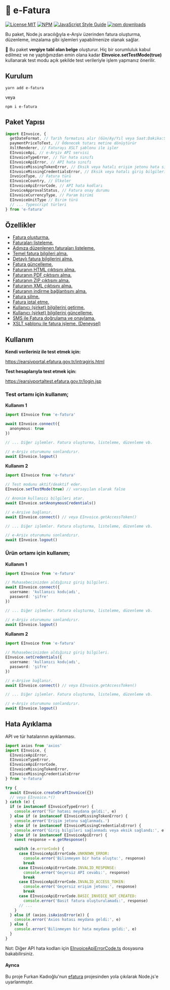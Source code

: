 # 🧾 e-Fatura

[![License MIT](https://img.shields.io/badge/licence-MIT-blue.svg)](https://github.com/bilaleren/e-fatura/blob/master/LICENCE)
[![NPM](https://img.shields.io/npm/v/e-fatura.svg)](https://www.npmjs.com/package/e-fatura)
[![JavaScript Style Guide](https://img.shields.io/badge/code_style-standard-brightgreen.svg)](https://standardjs.com)
[![npm downloads](https://img.shields.io/npm/dt/e-fatura.svg)](#kurulum)

Bu paket, Node.js aracılığıyla e-Arşiv üzerinden fatura oluşturma, düzenleme, imzalama gibi işlemleri yapabilmenize olanak sağlar.

🚨 Bu paket **vergiye tabî olan belge** oluşturur. Hiç bir sorumluluk kabul edilmez ve ne yaptığınızdan emin olana kadar **EInvoice.setTestMode(true)** kullanarak test modu açık şekilde test verileriyle işlem yapmanız önerilir.

## Kurulum

```shell
yarn add e-fatura
```

veya

```shell
npm i e-fatura
```

## Paket Yapısı

```typescript
import EInvoice, {
  getDateFormat, // Tarih formatını alır (Gün/Ay/Yıl veya Saat:Dakika:Saniye)
  paymentPriceToText, // Ödenecek tutarı metine dönüştürür
  XsltRenderer, // Faturayı XSLT şablonu ile işler
  EInvoiceApi, // e-Arşiv API servisi
  EInvoiceTypeError, // Tür hata sınıfı
  EInvoiceApiError, // API hata sınıfı
  EInvoiceMissingTokenError, // Eksik veya hatalı erişim jetonu hata sınıfı
  EInvoiceMissingCredentialsError, // Eksik veya hatalı giriş bilgileri hata sınıfı
  InvoiceType, // Fatura türü
  EInvoiceCountry, // Ülkeler
  EInvoiceApiErrorCode, // API hata kodları
  InvoiceApprovalStatus, // Fatura onay durumu
  EInvoiceCurrencyType, // Param birimi
  EInvoiceUnitType // Birim türü
  // ... Typescript türleri
} from 'e-fatura'
```

## Özellikler

- [Fatura oluşturma.](docs/CREATE_DRAFT_INVOICE.md)
- [Faturaları listeleme.](docs/GET_BASIC_INVOICES.md)
- [Adınıza düzenlenen faturaları listeleme.](docs/GET_BASIC_INVOICES_ISSUED_TO_ME.md)
- [Temel fatura bilgileri alma.](docs/FIND_BASIC_INVOICE.md)
- [Detaylı fatura bilgilerini alma.](docs/GET_INVOICE.md)
- [Fatura güncelleme.](docs/UPDATE_DRAFT_INVOICE.md)
- [Faturanın HTML çıktısını alma.](docs/GET_INVOICE_HTML.md)
- [Faturanın PDF çıktısını alma.](docs/GET_INVOICE_PDF.md)
- [Faturanın ZIP çıktısını alma.](docs/GET_INVOICE_ZIP.md)
- [Faturanın XML çıktısını alma.](docs/GET_INVOICE_XML.md)
- [Faturanın indirme bağlantısını alma.](docs/GET_INVOICE_DOWNLOAD_URL.md)
- [Fatura silme.](docs/DELETE_DRAFT_INVOICE.md)
- [Fatura iptal etme.](docs/CREATE_CANCEL_REQUEST_FOR_INVOICE.md)
- [Kullanıcı (şirket) bilgilerini getirme.](docs/GET_USER_INFORMATION.md)
- [Kullanıcı (şirket) bilgilerini güncelleme.](docs/UPDATE_USER_INFORMATION.md)
- [SMS ile Fatura doğrulama ve onaylama.](docs/SIGN_INVOICE_VIA_SMS.md)
- [XSLT şablonu ile fatura işleme. (Deneysel)](docs/INVOICE_XSLT_RENDERER.md)

## Kullanım

**Kendi verileriniz ile test etmek için:**

https://earsivportal.efatura.gov.tr/intragiris.html

**Test hesaplarıyla test etmek için:**

https://earsivportaltest.efatura.gov.tr/login.jsp

### Test ortamı için kullanım;

**Kullanım 1**

```typescript
import EInvoice from 'e-fatura'

await EInvoice.connect({
  anonymous: true
})

// ... Diğer işlemler. Fatura oluşturma, listeleme, düzenleme vb.

// e-Arşiv oturumunu sonlandırır.
await EInvoice.logout()
```

**Kullanım 2**

```typescript
import EInvoice from 'e-fatura'

// Test modunu aktif/deaktif eder.
EInvoice.setTestMode(true) // varsayılan olarak false

// Anonim kullanıcı bilgileri atar.
await EInvoice.setAnonymousCredentials()

// e-Arşive bağlanır.
await EInvoice.connect() // veya EInvoice.getAccessToken()

// ... Diğer işlemler. Fatura oluşturma, listeleme, düzenleme vb.

// e-Arşiv oturumunu sonlandırır.
await EInvoice.logout()
```

### Ürün ortamı için kullanım;

**Kullanım 1**

```typescript
import EInvoice from 'e-fatura'

// Muhasebecinizden aldığınız giriş bilgileri.
await EInvoice.connect({
  username: 'kullanıcı kodu|adı',
  password: 'şifre'
})

// ... Diğer işlemler. Fatura oluşturma, listeleme, düzenleme vb.

// e-Arşiv oturumunu sonlandırır.
await EInvoice.logout()
```

**Kullanım 2**

```typescript
import EInvoice from 'e-fatura'

// Muhasebecinizden aldığınız giriş bilgileri.
EInvoice.setCredentials({
  username: 'kullanıcı kodu|adı',
  password: 'şifre'
})

// e-Arşive bağlanır.
await EInvoice.connect() // veya EInvoice.getAccessToken()

// ... Diğer işlemler. Fatura oluşturma, listeleme, düzenleme vb.

// e-Arşiv oturumunu sonlandırır.
await EInvoice.logout()
```

## Hata Ayıklama

API ve tür hatalarının ayıklanması.

```typescript
import axios from 'axios'
import EInvoice, {
  EInvoiceApiError,
  EInvoiceTypeError,
  EInvoiceApiErrorCode,
  EInvoiceMissingTokenError,
  EInvoiceMissingCredentialsError
} from 'e-fatura'

try {
  await EInvoice.createDraftInvoice({})
  // veya EInvoice.*()
} catch (e) {
  if (e instanceof EInvoiceTypeError) {
    console.error('Tür hatası meydana geldi:', e)
  } else if (e instanceof EInvoiceMissingTokenError) {
    console.error('Erişim jetonu sağlanmadı.')
  } else if (e instanceof EInvoiceMissingCredentialsError) {
    console.error('Giriş bilgileri sağlanmadı veya eksik sağlandı:', e.credentials)
  } else if (e instanceof EInvoiceApiError) {
    const response = e.getResponse()

    switch (e.errorCode) {
      case EInvoiceApiErrorCode.UNKNOWN_ERROR:
        console.error('Bilinmeyen bir hata oluştu:', response)
        break
      case EInvoiceApiErrorCode.INVALID_RESPONSE:
        console.error('Geçersiz API cevabı:', response)
        break
      case EInvoiceApiErrorCode.INVALID_ACCESS_TOKEN:
        console.error('Geçersiz erişim jetonu:', response)
        break
      case EInvoiceApiErrorCode.BASIC_INVOICE_NOT_CREATED:
        console.error('Basit fatura oluşturulamadı:', response)
      // ...
    }
  } else if (axios.isAxiosError(e)) {
    console.error('Axios hatası meydana geldi:', e)
  } else {
    console.error('Bilinmeyen bir hata meydana geldi:', e)
  }
}
```

Not: Diğer API hata kodları için [EInvoiceApiErrorCode.ts](src/enums/EInvoiceApiErrorCode.ts) dosyasına bakabilirsiniz.

#### Ayrıca

Bu proje Furkan Kadıoğlu'nun [efatura](https://github.com/furkankadioglu/efatura) projesinden yola çıkılarak Node.js'e uyarlanmıştır.
